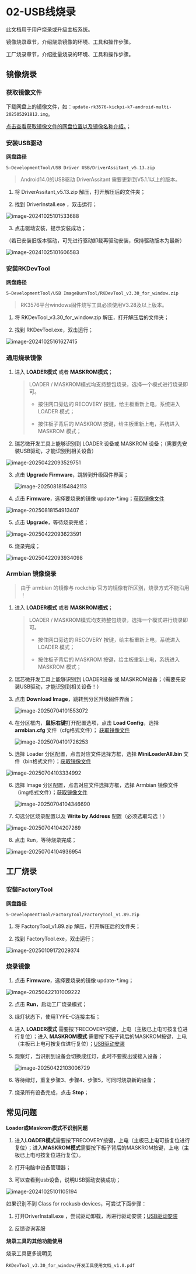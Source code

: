 # 02-USB线烧录

此文档用于用户烧录或升级主板系统。

镜像烧录章节，介绍烧录镜像的环境、工具和操作步骤。

工厂烧录章节，介绍批量烧录的环境、工具和操作步骤。



## 镜像烧录

### 获取镜像文件

下载网盘上的镜像文件，如：`update-rk3576-kickpi-k7-android-multi-202505291812.img`。

[点击查看获取镜像文件的网盘位置以及镜像名称介绍。](01-获取镜像文件.md)；



### 安装USB驱动<a id="USBDRV"></a>

**网盘路径**

```
5-DevelopmentTool/USB Driver USB/DriverAssitant_v5.13.zip
```

> Android14.0的USB驱动 DriverAssitant 需要更新到V5.1.1以上的版本。

1. 将 DriverAssitant_v5.13.zip 解压，打开解压后的文件夹；

2. 找到 DriverInstall.exe ，双击运行；


![image-20241025101533688](http://tanzhtanzh.oss-cn-shenzhen.aliyuncs.com/img/image-20241025101533688.png)



3. 点击驱动安装，提示安装成功；

（若已安装旧版本驱动，可先进行驱动卸载再驱动安装，保持驱动版本为最新）

![image-20241025101606583](http://tanzhtanzh.oss-cn-shenzhen.aliyuncs.com/img/image-20241025101606583.png)



### 安装RKDevTool

**网盘路径**

```
5-DevelopmentTool/USB ImageBurnTool/RKDevTool_v3.30_for_window.zip
```

> RK3576平台windows固件烧写工具必须使用V3.28及以上版本。



1. 将 RKDevTool_v3.30_for_window.zip 解压，打开解压后的文件夹；

2. 找到 RKDevTool.exe，双击运行；

![image-20241025161627415](http://tanzhtanzh.oss-cn-shenzhen.aliyuncs.com/img/image-20241025161627415.png)



### 通用烧录镜像

1. 进入 **LOADER模式** 或者 **MASKROM模式**；

   > LOADER / MASKROM模式均支持整包烧录，选择一个模式进行烧录即可。
   >
   > * 按住网口旁边的 RECOVERY 按键，给主板重新上电，系统进入 LOADER 模式；
   >
   > * 按住板子背后的 MASKROM 按键，给主板重新上电，系统进入 MASKROM 模式；

2. 瑞芯微开发工具上能够识别到 LOADER 设备或 MASKROM 设备；（需要先安装USB驱动，才能识别到相关设备）

![image-20250422093529751](http://tanzhtanzh.oss-cn-shenzhen.aliyuncs.com/img/image-20250422093529751.png)



3. 点击 **Upgrade Firmware**，跳转到升级固件界面；

   ![image-20250818154842113](http://tanzhtanzh.oss-cn-shenzhen.aliyuncs.com/img/image-20250818154842113.png)

4. 点击 **Firmware**，选择要烧录的镜像 update-*.img；[获取镜像文件](01-获取镜像文件.md)

![image-20250818154913407](C:\Users\16708\AppData\Roaming\Typora\typora-user-images\image-20250818154913407.png)



5. 点击 **Upgrade**，等待烧录完成；

![image-20250422093623591](http://tanzhtanzh.oss-cn-shenzhen.aliyuncs.com/img/image-20250422093623591.png)



6. 烧录完成；

![image-20250422093934098](http://tanzhtanzh.oss-cn-shenzhen.aliyuncs.com/img/image-20250422093934098.png)





### Armbian 镜像烧录

> 由于 armbian 的镜像与 rockchip 官方的镜像有所区别，烧录方式不能沿用 ！

1. 进入 **LOADER模式** 或者 **MASKROM模式**；

   > LOADER / MASKROM模式均支持整包烧录，选择一个模式进行烧录即可。
   >
   > * 按住网口旁边的 RECOVERY 按键，给主板重新上电，系统进入 LOADER 模式；
   >
   > * 按住板子背后的 MASKROM 按键，给主板重新上电，系统进入 MASKROM 模式；

2. 瑞芯微开发工具上能够识别到 LOADER设备 或 MASKROM设备；（需要先安装USB驱动，才能识别到相关设备！）

3. 点击 **Download Image**，跳转到分区升级固件界面；

   ![image-20250704101553072](http://tanzhtanzh.oss-cn-shenzhen.aliyuncs.com/img/image-20250704101553072.png)

4. 在分区框内，**鼠标右键**打开配置选项，点击 **Load Config**，选择 **armbian.cfg** 文件（cfg格式文件）； [获取镜像文件](01-获取镜像文件.md)

   ![image-20250704101726253](http://tanzhtanzh.oss-cn-shenzhen.aliyuncs.com/img/image-20250704101726253.png)

5. 选择 Loader 分区配置，点击对应文件选择方框，选择 **MiniLoaderAll.bin** 文件（bin格式文件）；[获取镜像文件](01-获取镜像文件.md)

![image-20250704103334992](http://tanzhtanzh.oss-cn-shenzhen.aliyuncs.com/img/image-20250704103334992.png)

6. 选择 Image 分区配置，点击对应文件选择方框，选择 Armbian 镜像文件（img格式文件）；[获取镜像文件](01-获取镜像文件.md)

   ![image-20250704104346690](http://tanzhtanzh.oss-cn-shenzhen.aliyuncs.com/img/image-20250704104346690.png)

7. 勾选分区烧录配置以及 **Write by Address** 配置（必须选取勾选！）

![image-20250704104207269](http://tanzhtanzh.oss-cn-shenzhen.aliyuncs.com/img/image-20250704104207269.png)

8. 点击 Run，等待烧录完成；

![image-20250704104936954](http://tanzhtanzh.oss-cn-shenzhen.aliyuncs.com/img/image-20250704104936954.png)



## 工厂烧录

### 安装FactoryTool

**网盘路径**

```
5-DevelopmentTool/FactoryTool/FactoryTool_v1.89.zip
```

1. 将 FactoryTool_v1.89.zip 解压，打开解压后的文件夹；

2. 找到 FactoryTool.exe，双击运行；

![image-20250109172029374](http://tanzhtanzh.oss-cn-shenzhen.aliyuncs.com/img/image-20250109172029374.png)



### 烧录镜像

1. 点击 **Firmware**，选择要烧录的镜像 update-*.img；

![image-20250422101009222](http://tanzhtanzh.oss-cn-shenzhen.aliyuncs.com/img/image-20250422101009222.png)



2. 点击 **Run**，启动工厂烧录模式；

3. 绿灯状态下，使用TYPE-C连接主板；

4. 进入 **LOADER模式** 需要按下RECOVERY按键，上电（主板已上电可按复位进行复位）；进入 **MASKROM模式** 需要按下板子背后的MASKROM按键，上电（主板已上电可按复位进行复位）；[USB驱动安装](#USBDRV)

5. 观察灯，当识别到设备会切换成红灯，此时不要拔出或接入设备；

   ![image-20250422103006729](http://tanzhtanzh.oss-cn-shenzhen.aliyuncs.com/img/image-20250422103006729.png)

   

6. 等待绿灯，重复步骤3、步骤4、步骤5，可同时烧录新的设备；

7. 烧录所有设备完成，点击 **Stop**；



## 常见问题

**Loader或Maskrom模式不识别问题**

1. 进入**LOADER模式**需要按下RECOVERY按键，上电（主板已上电可按复位进行复位）；进入**MASKROM模式**需要按下板子背后的MASKROM按键，上电（主板已上电可按复位进行复位）。

2. 打开电脑中设备管理器；

3. 可以查看到usb设备，说明USB驱动安装成功；

![image-20241025101105194](http://tanzhtanzh.oss-cn-shenzhen.aliyuncs.com/img/image-20241025101105194.png)



如果识别不到 Class for rockusb devices，可尝试下面步骤：

1. 打开DriverInstall.exe ，尝试驱动卸载，再进行驱动安装；[USB驱动安装](#USBDRV)

2. 反馈咨询客服



**烧录工具的其他功能使用**

烧录工具更多说明见

```
RKDevTool_v3.30_for_window/开发工具使用文档_v1.0.pdf
```

